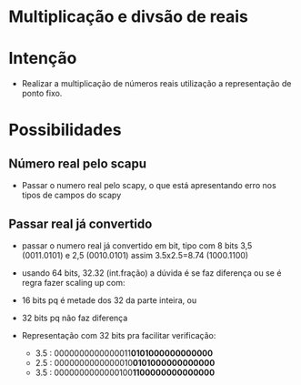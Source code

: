 # Multiplicação e divsão de reais

# Intenção
- Realizar a multiplicação de números reais utilização a representação de ponto
fixo.

# Possibilidades

## Número real pelo scapu
- Passar o numero real pelo scapy, o que está apresentando erro nos tipos de 
campos do scapy

## Passar real já convertido
- passar o numero real já convertido em bit, tipo com 8 bits 3,5 (0011.0101) e
2,5 (0010.0101) assim 3.5x2.5=8.74 (1000.1100) 
- usando 64 bits, 32.32 (int.fração) a dúvida é se faz diferença ou se é regra
fazer scaling up com:
 - 16 bits pq é metade dos 32 da parte inteira, ou
 - 32 bits pq não faz diferença

- Representação com 32 bits pra facilitar verificação:
  - 3.5 : 0000000000000011**0101000000000000**
  - 2.5 : 0000000000000010**0101000000000000**
  - 3.5 : 0000000000000100**1100000000000000**
